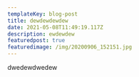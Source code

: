 ```yaml
---
templateKey: blog-post
title: dewdewdewdew
date: 2021-05-08T11:49:19.117Z
description: ewdewdew
featuredpost: true
featuredimage: /img/20200906_152151.jpg
---
```

dwedewdwedew